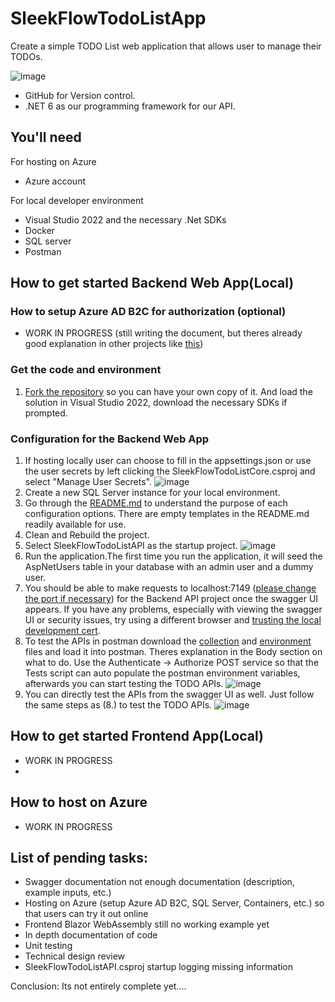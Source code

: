 # SleekFlowTodoListApp

Create a simple TODO List web application that allows user to manage their TODOs. 

![image](https://user-images.githubusercontent.com/81303202/215467366-b6119e75-f0fa-4d8b-aa02-74b7931c6df5.png)

- GitHub for Version control.
- .NET 6 as our programming framework for our API.

## You'll need

For hosting on Azure
- Azure account

For local developer environment

- Visual Studio 2022 and the necessary .Net SDKs
- Docker
- SQL server
- Postman

## How to get started Backend Web App(Local)

### How to setup Azure AD B2C for authorization (optional)
 - WORK IN PROGRESS (still writing the document, but theres already good explanation in other projects like [this](https://github.com/Azure-Samples/active-directory-aspnetcore-webapp-openidconnect-v2/blob/master/4-WebApp-your-API/4-2-B2C/README.md))

### Get the code and environment

1. [Fork the repository](https://github.com/yizhe1997/SleekFlowTodoListApp.git) so you can have your own copy of it. And load the solution in Visual Studio 2022, download the necessary SDKs if prompted.

### Configuration for the Backend Web App
1. If hosting locally user can choose to fill in the appsettings.json or use the user secrets by left clicking the SleekFlowTodoListCore.csproj and select "Manage User Secrets".
![image](https://user-images.githubusercontent.com/81303202/215346110-c5c904d8-4c60-4a22-aa28-7c1696b17d66.png)
2. Create a new SQL Server instance for your local environment.
3. Go through the [README.md](https://github.com/yizhe1997/SleekFlowTodoListApp/blob/master/SleekFlowTodoListAPI/README.md) to understand the purpose of each configuration options. There are empty templates in the README.md readily available for use.
4. Clean and Rebuild the project. 
5. Select SleekFlowTodoListAPI as the startup project.
![image](https://user-images.githubusercontent.com/81303202/215347856-5f12d718-2f0b-42e5-a79e-d3a41fbbbb6b.png)
6. Run the application.The first time you run the application, it will seed the AspNetUsers table in your database with an admin user and a dummy user.
7. You should be able to make requests to localhost:7149 ([please change the port if necessary](https://github.com/yizhe1997/SleekFlowTodoListApp/blob/master/SleekFlowTodoListAPI/Properties/launchSettings.json)) for the Backend API project once the swagger UI appears. If you have any problems, especially with viewing the swagger UI or security issues, try using a different browser and [trusting the local development cert](https://go.microsoft.com/fwlink/?linkid=848054).
8. To test the APIs in postman download the [collection](https://github.com/yizhe1997/SleekFlowTodoListApp/blob/master/Deliverables/SleekFlowTodoListAPICollection.postman_collection.json) and [environment](https://github.com/yizhe1997/SleekFlowTodoListApp/blob/master/Deliverables/SleekFlowTodoListEnvVars.postman_environment.json) files and load it into postman. Theres explanation in the Body section on what to do. Use the Authenticate -> Authorize POST service so that the Tests script can auto populate the postman environment variables, afterwards you can start testing the TODO APIs.
![image](https://user-images.githubusercontent.com/81303202/215348784-f7b05a85-7c08-46a5-9f06-e634b9238e72.png)
9. You can directly test the APIs from the swagger UI as well. Just follow the same steps as (8.) to test the TODO APIs.
![image](https://user-images.githubusercontent.com/81303202/215348643-bee77c55-f4d5-4d0d-a9cd-e77e5aaa76ca.png)

## How to get started Frontend App(Local)
 - WORK IN PROGRESS
 - 
## How to host on Azure
 - WORK IN PROGRESS

## List of pending tasks:
 -  Swagger documentation not enough documentation (description, example inputs, etc.)
 -  Hosting on Azure (setup Azure AD B2C, SQL Server, Containers, etc.) so that users can try it out online
 -  Frontend Blazor WebAssembly still no working example yet
 -  In depth documentation of code
 -  Unit testing
 -  Technical design review
 -  SleekFlowTodoListAPI.csproj startup logging missing information

Conclusion: Its not entirely complete yet....
